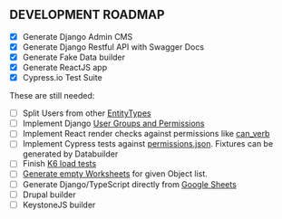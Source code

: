 ## DEVELOPMENT ROADMAP
- [x] Generate Django Admin CMS
- [x] Generate Django Restful API with Swagger Docs
- [x] Generate Fake Data builder
- [x] Generate ReactJS app
- [x] Cypress.io Test Suite

These are still needed:
- [ ] Split Users from other [EntityTypes](https://github.com/eliataylor/objects-actions/blob/main/stack/databuilder/src/types.ts#L16)
- [ ] Implement Django [User Groups and Permissions](https://github.com/eliataylor/object-actions/blob/main/stack/django/oaexample_app/permissions.py)
- [ ] Implement React render checks against permissions like [can_verb](https://github.com/eliataylor/object-actions/blob/main/stack/reactjs/src/object-actions/types/access.tsx#L72)
- [ ] Implement Cypress tests against [permissions.json](https://github.com/eliataylor/object-actions/blob/main/stack/cypress/cypress/support/permissions.json). Fixtures can be generated by Databuilder
- [ ] Finish [K6 load tests](https://github.com/eliataylor/object-actions/blob/main/stack/k6/localhost.js)
- [ ] [Generate empty Worksheets](https://github.com/eliataylor/object-actions/blob/main/src/generate.py#L26) for given Object list. 
- [ ] Generate Django/TypeScript directly from [Google Sheets](https://github.com/eliataylor/object-actions/blob/main/src/generate.py#L26)
- [ ] Drupal builder
- [ ] KeystoneJS builder
